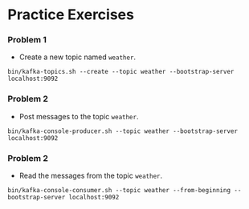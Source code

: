 # Practice Exercises

### Problem 1
- Create a new topic named `weather`.
```
bin/kafka-topics.sh --create --topic weather --bootstrap-server localhost:9092
```

### Problem 2
- Post messages to the topic `weather`.
```
bin/kafka-console-producer.sh --topic weather --bootstrap-server localhost:9092
```


### Problem 2
- Read the messages from the topic `weather`.
```
bin/kafka-console-consumer.sh --topic weather --from-beginning --bootstrap-server localhost:9092
```
